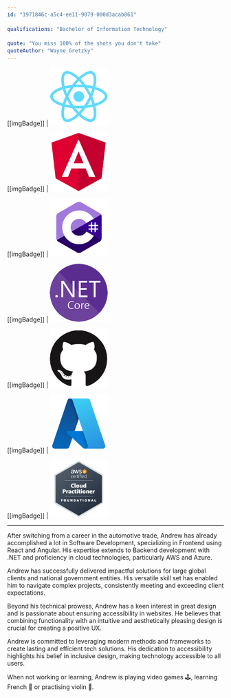 ```yaml
---
id: "1971846c-a5c4-ee11-9079-000d3acab861"

qualifications: "Bachelor of Information Technology"

quote: "You miss 100% of the shots you don't take"
quoteAuthor: "Wayne Gretzky"
---
```


[[imgBadge]]
| ![](../badges/Developer-react.png)

[[imgBadge]]
| ![](../badges/Developer-angular.png)

[[imgBadge]]
| ![](../badges/Developer-c-sharp.png)

[[imgBadge]]
| ![](../badges/Developer-dotnet-core.png)

[[imgBadge]]
| ![](../badges/Developer-github.png)

[[imgBadge]]
| ![](../badges/Business-microsoft-azure.png)

[[imgBadge]]
| ![](../badges/Certification-aws-cloud-practitioner-foundational.png)

---

After switching from a career in the automotive trade, Andrew has already accomplished a lot in Software Development, specializing in Frontend using React and Angular. His expertise extends to Backend development with .NET and proficiency in cloud technologies, particularly AWS and Azure.

Andrew has successfully delivered impactful solutions for large global clients and national government entities. His versatile skill set has enabled him to navigate complex projects, consistently meeting and exceeding client expectations.

Beyond his technical prowess, Andrew has a keen interest in great design and is passionate about ensuring accessibility in websites. He believes that combining functionality with an intuitive and aesthetically pleasing design is crucial for creating a positive UX.

Andrew is committed to leveraging modern methods and frameworks to create lasting and efficient tech solutions. His dedication to accessibility highlights his belief in inclusive design, making technology accessible to all users.

When not working or learning, Andrew is playing video games 🕹️, learning French 🥐 or practising violin 🎻.
